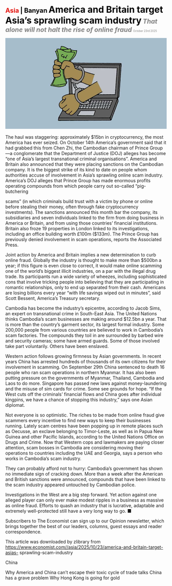 <span style="color:#E3120B; font-size:14.9pt; font-weight:bold;">Asia</span> <span style="color:#000000; font-size:14.9pt; font-weight:bold;">| Banyan</span>
<span style="color:#000000; font-size:21.0pt; font-weight:bold;">America and Britain target Asia’s sprawling scam industry</span>
<span style="color:#808080; font-size:14.9pt; font-weight:bold; font-style:italic;">That alone will not halt the rise of online fraud</span>
<span style="color:#808080; font-size:6.2pt;">October 23rd 2025</span>

![](../images/025_America_and_Britain_target_Asias_sprawling_scam_industry/p0111_img01.jpeg)

The haul was staggering: approximately $15bn in cryptocurrency, the most America has ever seized. On October 14th America’s government said that it had grabbed this from Chen Zhi, the Cambodian chairman of Prince Group —a conglomerate that the Department of Justice (DOJ) alleges has become “one of Asia’s largest transnational criminal organisations”. America and Britain also announced that they were placing sanctions on the Cambodian company. It is the biggest strike of its kind to date on people whom authorities accuse of involvement in Asia’s sprawling online scam industry. America’s DOJ alleges that Prince Group has made enormous profits operating compounds from which people carry out so-called “pig-butchering

scams” (in which criminals build trust with a victim by phone or online before stealing their money, often through fake cryptocurrency investments). The sanctions announced this month bar the company, its subsidiaries and seven individuals linked to the firm from doing business in America or Britain, and from using those countries’ financial institutions. Britain also froze 19 properties in London linked to its investigations, including an office building worth £100m ($133m). The Prince Group has previously denied involvement in scam operations, reports the Associated Press.

Joint action by America and Britain implies a new determination to curb online fraud. Globally the industry is thought to make more than $500bn a year; if this figure is even close to correct, it would make online scamming one of the world’s biggest illicit industries, on a par with the illegal drug trade. Its participants run a wide variety of wheezes, including sophisticated cons that involve tricking people into believing that they are participating in romantic relationships, only to end up separated from their cash. Americans are losing billions every year “with life savings wiped out in minutes”, said Scott Bessent, America’s Treasury secretary.

Cambodia has become the industry’s epicentre, according to Jacob Sims, an expert on transnational crime in South-East Asia. The United Nations thinks Cambodia’s scam businesses are making around $12.5bn a year. That is more than the country’s garment sector, its largest formal industry. Some 200,000 people from various countries are believed to work in Cambodia’s scam factories. The compounds they toil in are surrounded by barbed wire and security cameras; some have armed guards. Some of those involved take part voluntarily. Others have been enslaved.

Western action follows growing firmness by Asian governments. In recent years China has arrested hundreds of thousands of its own citizens for their involvement in scamming. On September 29th China sentenced to death 16 people who ran scam operations in northern Myanmar. It has also been putting pressure on the governments of Myanmar, Thailand, Cambodia and Laos to do more. Singapore has passed new laws against money-laundering and the misuse of sim cards for crime. Some see grounds for hope. “If the West cuts off the criminals’ financial flows and China goes after individual kingpins, we have a chance of stopping this industry,” says one Asian diplomat.

Not everyone is so optimistic. The riches to be made from online fraud give scammers every incentive to find new ways to keep their businesses running. Lately scam centres have been popping up in remote places such as Oecusse, an exclave belonging to Timor-Leste, as well as in Papua New Guinea and other Pacific Islands, according to the United Nations Office on Drugs and Crime. Now that Western cops and lawmakers are paying closer attention, scam bosses in Cambodia are considering moving their operations to countries including the UAE and Georgia, says a person who works in Cambodia’s scam industry.

They can probably afford not to hurry: Cambodia’s government has shown no immediate sign of cracking down. More than a week after the American and British sanctions were announced, compounds that have been linked to the scam industry appeared untouched by Cambodian police.

Investigations in the West are a big step forward. Yet action against one alleged player can only ever make modest ripples in a business as massive as online fraud. Efforts to quash an industry that is lucrative, adaptable and extremely well-protected still have a very long way to go. ■

Subscribers to The Economist can sign up to our Opinion newsletter, which brings together the best of our leaders, columns, guest essays and reader correspondence.

This article was downloaded by zlibrary from https://www.economist.com//asia/2025/10/23/america-and-britain-target-asias- sprawling-scam-industry

China

Why America and China can’t escape their toxic cycle of trade talks China has a grave problem Why Hong Kong is going for gold